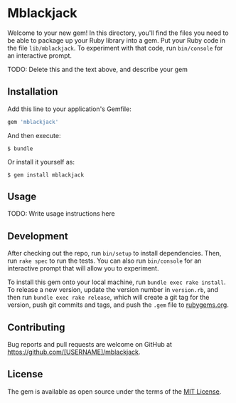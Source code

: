 # Mblackjack

Welcome to your new gem! In this directory, you'll find the files you need to be able to package up your Ruby library into a gem. Put your Ruby code in the file `lib/mblackjack`. To experiment with that code, run `bin/console` for an interactive prompt.

TODO: Delete this and the text above, and describe your gem

## Installation

Add this line to your application's Gemfile:

```ruby
gem 'mblackjack'
```

And then execute:

    $ bundle

Or install it yourself as:

    $ gem install mblackjack

## Usage

TODO: Write usage instructions here

## Development

After checking out the repo, run `bin/setup` to install dependencies. Then, run `rake spec` to run the tests. You can also run `bin/console` for an interactive prompt that will allow you to experiment.

To install this gem onto your local machine, run `bundle exec rake install`. To release a new version, update the version number in `version.rb`, and then run `bundle exec rake release`, which will create a git tag for the version, push git commits and tags, and push the `.gem` file to [rubygems.org](https://rubygems.org).

## Contributing

Bug reports and pull requests are welcome on GitHub at https://github.com/[USERNAME]/mblackjack.

## License

The gem is available as open source under the terms of the [MIT License](http://opensource.org/licenses/MIT).
